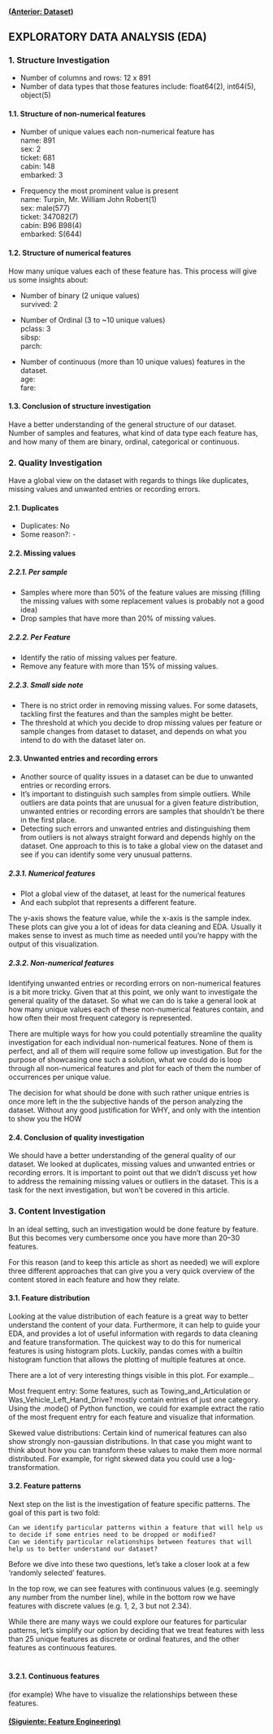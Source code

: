 #### [(Anterior: Dataset)](https://github.com/akimwong/1_OnPremise/tree/main/Journey/001/01_Classification/01_Titanic/)

## EXPLORATORY DATA ANALYSIS (EDA)

### 1. Structure Investigation

- Number of columns and rows: 12 x 891
- Number of data types that those features include: float64(2), int64(5), object(5)

#### 1.1. Structure of non-numerical features

- Number of unique values each non-numerical feature has  <br/>
name: 891  <br/>
sex: 2  <br/>
ticket: 681  <br/>
cabin: 148   <br/>
embarked: 3   <br/>

- Frequency the most prominent value is present  <br/>
name: Turpin, Mr. William John Robert(1) <br/>
sex: male(577) <br/>
ticket: 347082(7)<br/>
cabin: B96 B98(4)  <br/>
embarked: S(644)  <br/>

#### 1.2. Structure of numerical features

How many unique values each of these feature has. This process will give us some insights about:  <br/>

- Number of binary (2 unique values) <br/>
survived: 2 <br/>

- Number of Ordinal (3 to ~10 unique values) <br/>
pclass: 3 <br/>
sibsp:    <br/>
parch:    <br/>

- Number of continuous (more than 10 unique values) features in the dataset.  <br/>
age:    <br/>
fare:     <br/>

#### 1.3. Conclusion of structure investigation

Have a better understanding of the general structure of our dataset.
Number of samples and features, what kind of data type each feature has, and how many of them are binary, ordinal, categorical or continuous.

### 2. Quality Investigation

Have a global view on the dataset with regards to things like duplicates, missing values and unwanted entries or recording errors.

#### 2.1. Duplicates

- Duplicates: No
- Some reason?: -

#### 2.2. Missing values

##### 2.2.1. Per sample

- Samples where more than 50% of the feature values are missing (filling the missing values with some replacement values is probably not a good idea)
- Drop samples that have more than 20% of missing values.

##### 2.2.2. Per Feature

- Identify the ratio of missing values per feature.
- Remove any feature with more than 15% of missing values.

##### 2.2.3. Small side note

- There is no strict order in removing missing values. For some datasets, tackling first the features and than the samples might be better.
- The threshold at which you decide to drop missing values per feature or sample changes from dataset to dataset, and depends on what you intend to do with the dataset later on.

#### 2.3. Unwanted entries and recording errors

- Another source of quality issues in a dataset can be due to unwanted entries or recording errors.
- It’s important to distinguish such samples from simple outliers. While outliers are data points that are unusual for a given feature distribution, unwanted entries or recording errors are samples that shouldn’t be there in the first place.
- Detecting such errors and unwanted entries and distinguishing them from outliers is not always straight forward and depends highly on the dataset. One approach to this is to take a global view on the dataset and see if you can identify some very unusual patterns.

##### 2.3.1. Numerical features

- Plot a global view of the dataset, at least for the numerical features
- And each subplot that represents a different feature.

The y-axis shows the feature value, while the x-axis is the sample index.
These plots can give you a lot of ideas for data cleaning and EDA.
Usually it makes sense to invest as much time as needed until you’re happy with the output of this visualization.

##### 2.3.2. Non-numerical features

Identifying unwanted entries or recording errors on non-numerical features is a bit more tricky. Given that at this point, we only want to investigate the general quality of the dataset. So what we can do is take a general look at how many unique values each of these non-numerical features contain, and how often their most frequent category is represented.

There are multiple ways for how you could potentially streamline the quality investigation for each individual non-numerical features. None of them is perfect, and all of them will require some follow up investigation. But for the purpose of showcasing one such a solution, what we could do is loop through all non-numerical features and plot for each of them the number of occurrences per unique value.

The decision for what should be done with such rather unique entries is once more left in the the subjective hands of the person analyzing the dataset. Without any good justification for WHY, and only with the intention to show you the HOW

#### 2.4. Conclusion of quality investigation

We should have a better understanding of the general quality of our dataset.
We looked at duplicates, missing values and unwanted entries or recording errors. It is important to point out that we didn’t discuss yet how to address the remaining missing values or outliers in the dataset. This is a task for the next investigation, but won’t be covered in this article.

### 3. Content Investigation

In an ideal setting, such an investigation would be done feature by feature. But this becomes very cumbersome once you have more than 20–30 features.

For this reason (and to keep this article as short as needed) we will explore three different approaches that can give you a very quick overview of the content stored in each feature and how they relate.

#### 3.1. Feature distribution

Looking at the value distribution of each feature is a great way to better understand the content of your data. Furthermore, it can help to guide your EDA, and provides a lot of useful information with regards to data cleaning and feature transformation. The quickest way to do this for numerical features is using histogram plots. Luckily, pandas comes with a builtin histogram function that allows the plotting of multiple features at once.

There are a lot of very interesting things visible in this plot. For example…

Most frequent entry: Some features, such as Towing_and_Articulation or Was_Vehicle_Left_Hand_Drive? mostly contain entries of just one category. Using the .mode() of Python function, we could for example extract the ratio of the most frequent entry for each feature and visualize that information.

Skewed value distributions: Certain kind of numerical features can also show strongly non-gaussian distributions. In that case you might want to think about how you can transform these values to make them more normal distributed. For example, for right skewed data you could use a log-transformation.

#### 3.2. Feature patterns

Next step on the list is the investigation of feature specific patterns. The goal of this part is two fold:

    Can we identify particular patterns within a feature that will help us to decide if some entries need to be dropped or modified?
    Can we identify particular relationships between features that will help us to better understand our dataset?

Before we dive into these two questions, let’s take a closer look at a few ‘randomly selected’ features.

In the top row, we can see features with continuous values (e.g. seemingly any number from the number line), while in the bottom row we have features with discrete values (e.g. 1, 2, 3 but not 2.34).

While there are many ways we could explore our features for particular patterns, let’s simplify our option by deciding that we treat features with less than 25 unique features as discrete or ordinal features, and the other features as continuous features.
#
#### 3.2.1. Continuous features

(for example) Whe have to visualize the relationships between these features.

#### [(Siguiente: Feature Engineering)](https://github.com/akimwong/1_OnPremise/tree/main/Journey/003/01_Classification/01_Titanic/)


